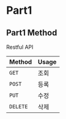 # Part1


## Part1 Method

Restful API


Method     | Usage
-------- | -----
`GET`    | 조회
`POST`   | 등록
`PUT`    | 수정
`DELETE` | 삭제
